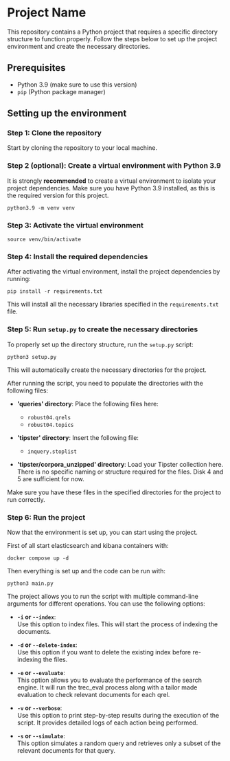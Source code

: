 # Project Name

This repository contains a Python project that requires a specific directory structure to function properly. Follow the steps below to set up the project environment and create the necessary directories.

## Prerequisites

- Python 3.9 (make sure to use this version)
- `pip` (Python package manager)

## Setting up the environment

### Step 1: Clone the repository

Start by cloning the repository to your local machine.

### Step 2 (optional): Create a virtual environment with Python 3.9

It is strongly **recommended** to create a virtual environment to isolate your project dependencies. Make sure you have Python 3.9 installed, as this is the required version for this project.

```
python3.9 -m venv venv
```

### Step 3: Activate the virtual environment

```
source venv/bin/activate
```

### Step 4: Install the required dependencies

After activating the virtual environment, install the project dependencies by running:

```
pip install -r requirements.txt
```

This will install all the necessary libraries specified in the `requirements.txt` file.

### Step 5: Run `setup.py` to create the necessary directories

To properly set up the directory structure, run the `setup.py` script:

```
python3 setup.py
```

This will automatically create the necessary directories for the project.

After running the script, you need to populate the directories with the following files:

- **'queries' directory**: Place the following files here:

  - `robust04.qrels`
  - `robust04.topics`

- **'tipster' directory**: Insert the following file:

  - `inquery.stoplist`

- **'tipster/corpora_unzipped' directory**: Load your Tipster collection here. There is no specific naming or structure required for the files. Disk 4 and 5 are sufficient for now.

Make sure you have these files in the specified directories for the project to run correctly.

### Step 6: Run the project

Now that the environment is set up, you can start using the project.

First of all start elasticsearch and kibana containers with:

```
docker compose up -d
```

Then everything is set up and the code can be run with:

```
python3 main.py
```

The project allows you to run the script with multiple command-line arguments for different operations. You can use the following options:

- **`-i` or `--index`**:  
  Use this option to index files. This will start the process of indexing the documents.

- **`-d` or `--delete-index`**:  
  Use this option if you want to delete the existing index before re-indexing the files.

- **`-e` or `--evaluate`**:  
  This option allows you to evaluate the performance of the search engine. It will run the trec_eval process along with a tailor made evaluation to check relevant documents for each qrel.

- **`-v` or `--verbose`**:  
  Use this option to print step-by-step results during the execution of the script. It provides detailed logs of each action being performed.

- **`-s` or `--simulate`**:  
  This option simulates a random query and retrieves only a subset of the relevant documents for that query.
